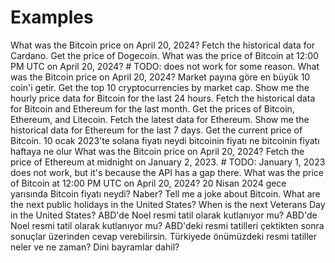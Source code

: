 # Examples

What was the Bitcoin price on April 20, 2024?
Fetch the historical data for Cardano.
Get the price of Dogecoin.
What was the price of Bitcoin at 12:00 PM UTC on April 20, 2024? # TODO: does not work for some reason.
What was the Bitcoin price on April 20, 2024?
Market payına göre en büyük 10 coin'i getir.
Get the top 10 cryptocurrencies by market cap.
Show me the hourly price data for Bitcoin for the last 24 hours.
Fetch the historical data for Bitcoin and Ethereum for the last month.
Get the prices of Bitcoin, Ethereum, and Litecoin.
Fetch the latest data for Ethereum.
Show me the historical data for Ethereum for the last 7 days.
Get the current price of Bitcoin.
10 ocak 2023'te solana fiyatı neydi
bitcoinin fiyatı ne
bitcoinin fiyatı haftaya ne olur
What was the Bitcoin price on April 20, 2024?
Fetch the price of Ethereum at midnight on January 2, 2023. # TODO: January 1, 2023 does not work, but it's because the API has a gap there.
What was the price of Bitcoin at 12:00 PM UTC on April 20, 2024?
20 Nisan 2024 gece yarısında Bitcoin fiyatı neydi?
Naber?
Tell me a joke about Bitcoin.
What are the next public holidays in the United States?
When is the next Veterans Day in the United States?
ABD'de Noel resmi tatil olarak kutlanıyor mu?
ABD'de Noel resmi tatil olarak kutlanıyor mu? ABD'deki resmi tatilleri çektikten sonra sonuçlar üzerinden cevap verebilirsin.
Türkiyede önümüzdeki resmi tatiller neler ve ne zaman? Dini bayramlar dahil?
